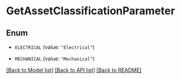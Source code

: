 # GetAssetClassificationParameter

## Enum


* `ELECTRICAL` (value: `"Electrical"`)

* `MECHANICAL` (value: `"Mechanical"`)


[[Back to Model list]](../README.md#documentation-for-models) [[Back to API list]](../README.md#documentation-for-api-endpoints) [[Back to README]](../README.md)


